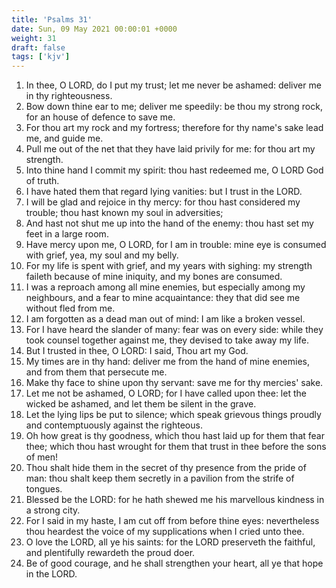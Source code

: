 ```yaml
---
title: 'Psalms 31'
date: Sun, 09 May 2021 00:00:01 +0000
weight: 31
draft: false
tags: ['kjv'] 
---
```


1. In thee, O LORD, do I put my trust; let me never be ashamed: deliver me in thy righteousness.
2. Bow down thine ear to me; deliver me speedily: be thou my strong rock, for an house of defence to save me.
3. For thou art my rock and my fortress; therefore for thy name's sake lead me, and guide me.
4. Pull me out of the net that they have laid privily for me: for thou art my strength.
5. Into thine hand I commit my spirit: thou hast redeemed me, O LORD God of truth.
6. I have hated them that regard lying vanities: but I trust in the LORD.
7. I will be glad and rejoice in thy mercy: for thou hast considered my trouble; thou hast known my soul in adversities;
8. And hast not shut me up into the hand of the enemy: thou hast set my feet in a large room.
9. Have mercy upon me, O LORD, for I am in trouble: mine eye is consumed with grief, yea, my soul and my belly.
10. For my life is spent with grief, and my years with sighing: my strength faileth because of mine iniquity, and my bones are consumed.
11. I was a reproach among all mine enemies, but especially among my neighbours, and a fear to mine acquaintance: they that did see me without fled from me.
12. I am forgotten as a dead man out of mind: I am like a broken vessel.
13. For I have heard the slander of many: fear was on every side: while they took counsel together against me, they devised to take away my life.
14. But I trusted in thee, O LORD: I said, Thou art my God.
15. My times are in thy hand: deliver me from the hand of mine enemies, and from them that persecute me.
16. Make thy face to shine upon thy servant: save me for thy mercies' sake.
17. Let me not be ashamed, O LORD; for I have called upon thee: let the wicked be ashamed, and let them be silent in the grave.
18. Let the lying lips be put to silence; which speak grievous things proudly and contemptuously against the righteous.
19. Oh how great is thy goodness, which thou hast laid up for them that fear thee; which thou hast wrought for them that trust in thee before the sons of men!
20. Thou shalt hide them in the secret of thy presence from the pride of man: thou shalt keep them secretly in a pavilion from the strife of tongues.
21. Blessed be the LORD: for he hath shewed me his marvellous kindness in a strong city.
22. For I said in my haste, I am cut off from before thine eyes: nevertheless thou heardest the voice of my supplications when I cried unto thee.
23. O love the LORD, all ye his saints: for the LORD preserveth the faithful, and plentifully rewardeth the proud doer.
24. Be of good courage, and he shall strengthen your heart, all ye that hope in the LORD.
